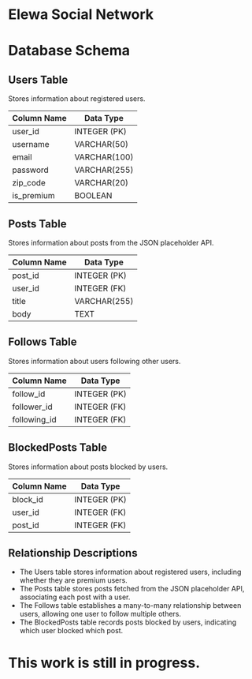 # Elewa Social Network

# Database Schema

## Users Table
Stores information about registered users.

| Column Name | Data Type    |
|-------------|--------------|
| user_id     | INTEGER (PK) |
| username    | VARCHAR(50)  |
| email       | VARCHAR(100) |
| password    | VARCHAR(255) |
| zip_code    | VARCHAR(20)  |
| is_premium  | BOOLEAN      |

## Posts Table
Stores information about posts from the JSON placeholder API.

| Column Name | Data Type    |
|-------------|--------------|
| post_id     | INTEGER (PK) |
| user_id     | INTEGER (FK) |
| title       | VARCHAR(255) |
| body        | TEXT         |

## Follows Table
Stores information about users following other users.

| Column Name  | Data Type    |
|--------------|--------------|
| follow_id    | INTEGER (PK) |
| follower_id  | INTEGER (FK) |
| following_id | INTEGER (FK) |

## BlockedPosts Table
Stores information about posts blocked by users.

| Column Name | Data Type    |
|-------------|--------------|
| block_id    | INTEGER (PK) |
| user_id     | INTEGER (FK) |
| post_id     | INTEGER (FK) |

## Relationship Descriptions
- The Users table stores information about registered users, including whether they are premium users.
- The Posts table stores posts fetched from the JSON placeholder API, associating each post with a user.
- The Follows table establishes a many-to-many relationship between users, allowing one user to follow multiple others.
- The BlockedPosts table records posts blocked by users, indicating which user blocked which post.


# This work is still in progress. 
